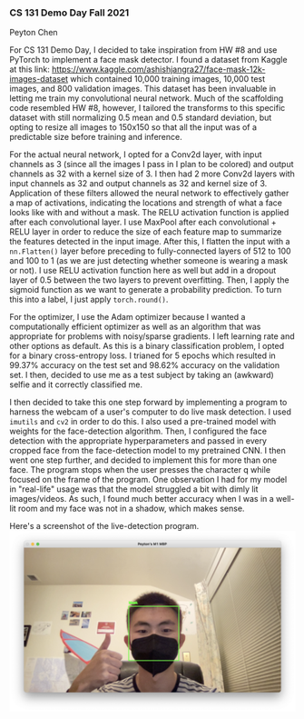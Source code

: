 ### CS 131 Demo Day Fall 2021

Peyton Chen

For CS 131 Demo Day, I decided to take inspiration from HW #8 and use PyTorch to implement a face mask detector. I found a dataset from Kaggle at this link: https://www.kaggle.com/ashishjangra27/face-mask-12k-images-dataset which contained 10,000 training images, 10,000 test images, and 800 validation images. This dataset has been invaluable in letting me train my convolutional neural network. Much of the scaffolding code resembled HW #8, however, I tailored the transforms to this specific dataset with still normalizing 0.5 mean and 0.5 standard deviation, but opting to resize all images to 150x150 so that all the input was of a predictable size before training and inference.

For the actual neural network, I opted for a Conv2d layer, with input channels as 3 (since all the images I pass in I plan to be colored) and output channels as 32 with a kernel size of 3. I then had 2 more Conv2d layers with input channels as 32 and output channels as 32 and kernel size of 3. Application of these filters allowed the neural network to effectively gather a map of activations, indicating the locations and strength of what a face looks like with and without a mask. The RELU activation function is applied after each convolutional layer. I use MaxPool after each convolutional + RELU layer in order to reduce the size of each feature map to summarize the features detected in the input image. After this, I flatten the input with a `nn.Flatten()` layer before preceding to fully-connected layers of 512 to 100 and 100 to 1 (as we are just detecting whether someone is wearing a mask or not). I use RELU activation function here as well but add in a dropout layer of 0.5 between the two layers to prevent overfitting. Then, I apply the sigmoid function as we want to generate a probability prediction. To turn this into a label, I just apply `torch.round()`. 

For the optimizer, I use the Adam optimizer because I wanted a computationally efficient optimizer as well as an algorithm that was appropriate for problems with noisy/sparse gradients. I left learning rate and other options as default. As this is a binary classification problem, I opted for a binary cross-entropy loss. I trianed for 5 epochs which resulted in 99.37% accuracy on the test set and 98.62% accuracy on the validation set. I then, decided to use me as a test subject by taking an (awkward) selfie and it correctly classified me.

I then decided to take this one step forward by implementing a program to harness the webcam of a user's computer to do live mask detection. I used `imutils` and `cv2` in order to do this. I also used a pre-trained model with weights for the face-detection algorithm. Then, I configured the face detection with the appropriate hyperparameters and passed in every cropped face from the face-detection model to my pretrained CNN. I then went one step further, and decided to implement this for more than one face. The program stops when the user presses the character q while focused on the frame of the program. One observation I had for my model in "real-life" usage was that the model struggled a bit with dimly lit images/videos. As such, I found much better accuracy when I was in a well-lit room and my face was not in a shadow, which makes sense.

Here's a screenshot of the live-detection program.
![](live-detection.png)